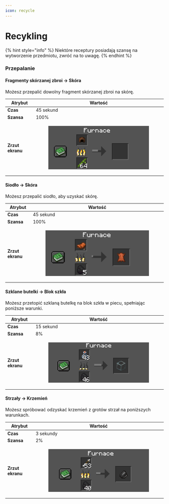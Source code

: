 ```yaml
---
icon: recycle
---
```


# Recykling

{% hint style="info" %}
Niektóre receptury posiadają szansę na wytworzenie przedmiotu, zwróć na to uwagę.
{% endhint %}

### **Przepalanie**

#### **Fragmenty skórzanej zbroi** -> **Skóra**

Możesz przepalić dowolny fragment skórzanej zbroi na skórę.

| Atrybut          | Wartość                                                                                                      |
| ---------------- | ------------------------------------------------------------------------------------------------------------ |
| **Czas**         | 45 sekund                                                                                                    |
| **Szansa**       | 100%                                                                                                         |
| **Zrzut ekranu** | <div><figure><img src="../.gitbook/assets/image (3) (1).png" alt=""><figcaption></figcaption></figure></div> |

#### **Siodło** -> **Skóra**

Możesz przepalić siodło, aby uzyskać skórę.

| Atrybut          | Wartość                                                                                                  |
| ---------------- | -------------------------------------------------------------------------------------------------------- |
| **Czas**         | 45 sekund                                                                                                |
| **Szansa**       | 100%                                                                                                     |
| **Zrzut ekranu** | <div><figure><img src="../.gitbook/assets/image (4).png" alt=""><figcaption></figcaption></figure></div> |

#### **Szklane butelki** -> **Blok szkła**

Możesz przetopić szklaną butelkę na blok szkła w piecu, spełniając poniższe warunki.

| Atrybut          | Wartość                                                                                                  |
| ---------------- | -------------------------------------------------------------------------------------------------------- |
| **Czas**         | 15 sekund                                                                                                |
| **Szansa**       | 8%                                                                                                       |
| **Zrzut ekranu** | <div><figure><img src="../.gitbook/assets/image (5).png" alt=""><figcaption></figcaption></figure></div> |

#### **Strzały** -> **Krzemień**

Możesz spróbować odzyskać krzemień z grotów strzał na poniższych warunkach.

| Atrybut          | Wartość                                                                                                  |
| ---------------- | -------------------------------------------------------------------------------------------------------- |
| **Czas**         | 3 sekundy                                                                                                |
| **Szansa**       | 2%                                                                                                       |
| **Zrzut ekranu** | <div><figure><img src="../.gitbook/assets/image (7).png" alt=""><figcaption></figcaption></figure></div> |
